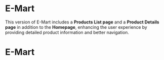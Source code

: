 # E-Mart

This version of E-Mart includes a **Products List page** and a **Product Details page** in addition to the **Homepage**, enhancing the user experience by providing detailed product information and better navigation.
# E-Mart
